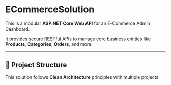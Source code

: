 # ECommerceSolution

This is a modular **ASP.NET Core Web API** for an E-Commerce Admin Dashboard.

It provides secure RESTful APIs to manage core business entities like **Products**, **Categories**, **Orders**, and more.

---

## 🚀 **Project Structure**

This solution follows **Clean Architecture** principles with multiple projects:

